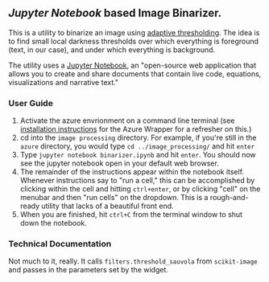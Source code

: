 ## _Jupyter Notebook_ based Image Binarizer.
This is a utility to binarize an image using [adaptive thresholding](http://scikit-image.org/docs/0.12.x/auto_examples/segmentation/plot_threshold_adaptive.html).  The idea is to find small local darkness thresholds over which everything is foreground (text, in our case), and under which everything is background.

The utility uses a [Jupyter Notebook](http://jupyter.org/), an "open-source web application that allows you to create and share documents that contain live code, equations, visualizations and narrative text."

### User Guide
1.  Activate the azure envrionment on a command line terminal (see [installation instructions](https://github.com/Linguistics575/unlocking-text-main/tree/master/azure#installation-instructions) for the Azure Wrapper for a refresher on this.)
2.  cd into the `image processing` directory.  For example, if you're still in the `azure` directory, you would type `cd ../image_processing/` and hit `enter`
3.  Type `jupyter notebook binarizer.ipynb` and hit `enter`.  You should now see the jupyter notebook open in your default web browser.
4.  The remainder of the instructions appear within the notebook itself.  Whenever instructions say to "run a cell," this can be accomplished by clicking within the cell and hitting `ctrl+enter`, or by clicking "cell" on the menubar and then "run cells" on the dropdown.  This is a rough-and-ready utility that lacks of a beautiful front end.  
5.  When you are finished, hit `ctrl+C` from the terminal window to shut down the notebook.

### Technical Documentation
Not much to it, really.  It calls `filters.threshold_sauvola` from `scikit-image` and passes in the parameters set by the widget.
